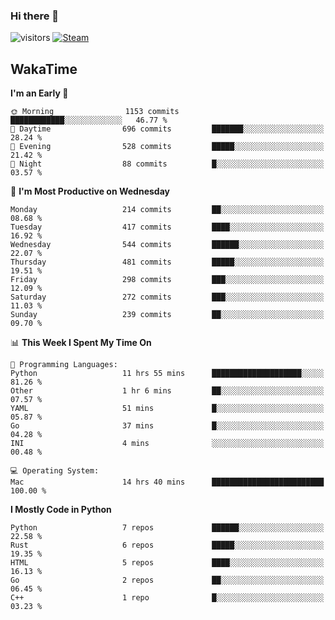 ### Hi there 👋

![visitors](https://visitor-badge.glitch.me/badge?page_id=zhourunlai)
[![Steam](https://img.shields.io/badge/dynamic/json?url=https%3A%2F%2Fapi.swo.moe%2Fstats%2Fsteamgames%2F76561198285156854&query=count&color=0b1a37&label=Steam&labelColor=134375&logo=steam&suffix=+games&cacheSeconds=3600)](http://steamcommunity.com/profiles/76561198285156854)

## WakaTime
<!--START_SECTION:waka-->
**I'm an Early 🐤** 

```text
🌞 Morning                1153 commits        ████████████░░░░░░░░░░░░░   46.77 % 
🌆 Daytime                696 commits         ███████░░░░░░░░░░░░░░░░░░   28.24 % 
🌃 Evening                528 commits         █████░░░░░░░░░░░░░░░░░░░░   21.42 % 
🌙 Night                  88 commits          █░░░░░░░░░░░░░░░░░░░░░░░░   03.57 % 
```
📅 **I'm Most Productive on Wednesday** 

```text
Monday                   214 commits         ██░░░░░░░░░░░░░░░░░░░░░░░   08.68 % 
Tuesday                  417 commits         ████░░░░░░░░░░░░░░░░░░░░░   16.92 % 
Wednesday                544 commits         ██████░░░░░░░░░░░░░░░░░░░   22.07 % 
Thursday                 481 commits         █████░░░░░░░░░░░░░░░░░░░░   19.51 % 
Friday                   298 commits         ███░░░░░░░░░░░░░░░░░░░░░░   12.09 % 
Saturday                 272 commits         ███░░░░░░░░░░░░░░░░░░░░░░   11.03 % 
Sunday                   239 commits         ██░░░░░░░░░░░░░░░░░░░░░░░   09.70 % 
```


📊 **This Week I Spent My Time On** 

```text
💬 Programming Languages: 
Python                   11 hrs 55 mins      ████████████████████░░░░░   81.26 % 
Other                    1 hr 6 mins         ██░░░░░░░░░░░░░░░░░░░░░░░   07.57 % 
YAML                     51 mins             █░░░░░░░░░░░░░░░░░░░░░░░░   05.87 % 
Go                       37 mins             █░░░░░░░░░░░░░░░░░░░░░░░░   04.28 % 
INI                      4 mins              ░░░░░░░░░░░░░░░░░░░░░░░░░   00.48 % 

💻 Operating System: 
Mac                      14 hrs 40 mins      █████████████████████████   100.00 % 
```

**I Mostly Code in Python** 

```text
Python                   7 repos             ██████░░░░░░░░░░░░░░░░░░░   22.58 % 
Rust                     6 repos             █████░░░░░░░░░░░░░░░░░░░░   19.35 % 
HTML                     5 repos             ████░░░░░░░░░░░░░░░░░░░░░   16.13 % 
Go                       2 repos             ██░░░░░░░░░░░░░░░░░░░░░░░   06.45 % 
C++                      1 repo              █░░░░░░░░░░░░░░░░░░░░░░░░   03.23 % 
```




<!--END_SECTION:waka-->
